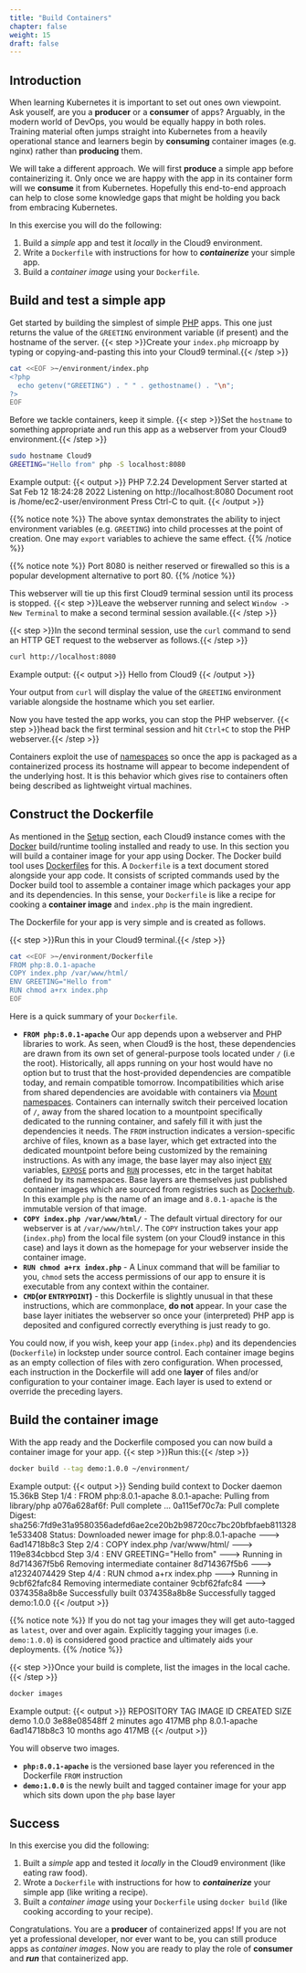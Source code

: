 ```yaml
---
title: "Build Containers"
chapter: false
weight: 15
draft: false
---
```


## Introduction

When learning Kubernetes it is important to set out ones own viewpoint.
Ask youself, are you a **producer** or a **consumer** of apps?
Arguably, in the modern world of DevOps, you would be equally happy in both roles.
Training material often jumps straight into Kubernetes from a heavily operational stance and learners begin by **consuming** container images (e.g. nginx) rather than **producing** them.

We will take a different approach.
We will first **produce** a simple app before containerizing it.
Only once we are happy with the app in its container form will we **consume** it from Kubernetes.
Hopefully this end-to-end approach can help to close some knowledge gaps that might be holding you back from embracing Kubernetes. 

In this exercise you will do the following:
1. Build a *simple* app and test it *locally* in the Cloud9 environment. 
2. Write a `Dockerfile` with instructions for how to ***containerize*** your simple app.
3. Build a *container image* using your `Dockerfile`.

## Build and test a simple app

Get started by building the simplest of simple [PHP](https://www.php.net/) apps.
This one just returns the value of the `GREETING` environment variable (if present) and the hostname of the server.
{{< step >}}Create your `index.php` microapp by typing or copying-and-pasting this into your Cloud9 terminal.{{< /step >}}
```bash
cat <<EOF >~/environment/index.php 
<?php
  echo getenv("GREETING") . " " . gethostname() . "\n";
?>
EOF
```

Before we tackle containers, keep it simple.
{{< step >}}Set the `hostname` to something appropriate and run this app as a webserver from your Cloud9 environment.{{< /step >}}
```bash
sudo hostname Cloud9
GREETING="Hello from" php -S localhost:8080
```

Example output:
{{< output >}}
PHP 7.2.24 Development Server started at Sat Feb 12 18:24:28 2022
Listening on http://localhost:8080
Document root is /home/ec2-user/environment
Press Ctrl-C to quit.
{{< /output >}}


{{% notice note %}}
The above syntax demonstrates the ability to inject environment variables (e.g. `GREETING`) into child processes at the point of creation.
One may `export` variables to achieve the same effect.
{{% /notice %}}

{{% notice note %}}
Port 8080 is neither reserved or firewalled so this is a popular development alternative to port 80.
{{% /notice %}}

This webserver will tie up this first Cloud9 terminal session until its process is stopped.
{{< step >}}Leave the webserver running and select `Window -> New Terminal` to make a second terminal session available.{{< /step >}}

{{< step >}}In the second terminal session, use the `curl` command to send an HTTP GET request to the webserver as follows.{{< /step >}}
```bash
curl http://localhost:8080
```

Example output:
{{< output >}}
Hello from Cloud9
{{< /output >}}

Your output from `curl` will display the value of the `GREETING` environment variable alongside the hostname which you set earlier.

Now you have tested the app works, you can stop the PHP webserver.
{{< step >}}head back the first terminal session and hit `Ctrl+C` to stop the PHP webserver.{{< /step >}}

Containers exploit the use of [namespaces](https://en.wikipedia.org/wiki/Linux_namespaces) so once the app is packaged as a containerized process its hostname will appear to become independent of the underlying host.
It is this behavior which gives rise to containers often being described as lightweight virtual machines.

## Construct the Dockerfile

As mentioned in the [Setup](../011_setup) section, each Cloud9 instance comes with the [Docker](https://www.docker.com/) build/runtime tooling installed and ready to use.
In this section you will build a container image for your app using Docker.
The Docker build tool uses [Dockerfiles](https://docs.docker.com/engine/reference/builder/) for this.
A `Dockerfile` is a text document stored alongside your app code.
It consists of scripted commands used by the Docker build tool to assemble a container image which packages your app and its dependencies. In this sense, your `Dockerfile` is like a recipe for cooking a **container image** and `index.php` is the main ingredient.

The Dockerfile for your app is very simple and is created as follows. 

{{< step >}}Run this in your Cloud9 terminal.{{< /step >}}
```bash
cat <<EOF >~/environment/Dockerfile 
FROM php:8.0.1-apache
COPY index.php /var/www/html/
ENV GREETING="Hello from"
RUN chmod a+rx index.php
EOF
```

Here is a quick summary of your `Dockerfile`.

- **`FROM php:8.0.1-apache`** Our app depends upon a webserver and PHP libraries to work.
As seen, when Cloud9 is the host, these dependencies are drawn from its own set of general-purpose tools located under `/` (i.e the root).
Historically, all apps running on your host would have no option but to trust that the host-provided dependencies are compatible today, and remain compatible tomorrow.
Incompatibilities which arise from shared dependencies are avoidable with containers via [Mount namespaces](https://en.wikipedia.org/wiki/Linux_namespaces#Mount_(mnt)).
Containers can internally switch their perceived location of `/`, away from the shared location to a mountpoint specifically dedicated to the running container, and safely fill it with just the dependencies it needs.
The `FROM` instruction indicates a version-specific archive of files, known as a base layer, which get extracted into the dedicated mountpoint before being customized by the remaining instructions.
As with any image, the base layer may also inject [`ENV`](https://docs.docker.com/engine/reference/builder/#env) variables,  [`EXPOSE`](https://docs.docker.com/engine/reference/builder/#expose) ports and [`RUN`](https://docs.docker.com/engine/reference/builder/#run) processes, etc in the target habitat defined by its namespaces.
Base layers are themselves just published container images which are sourced from registries such as [Dockerhub](https://hub.docker.com/).
In this example `php` is the name of an image and `8.0.1-apache` is the immutable version of that image.
- **`COPY index.php /var/www/html/`** - The default virtual directory for our webserver is at `/var/www/html/`.
The `COPY` instruction takes your app (`index.php`) from the local file system (on your Cloud9 instance in this case) and lays it down as the homepage for your webserver inside the container image.
- **`RUN chmod a+rx index.php`** - A Linux command that will be familiar to you, `chmod` sets the access permissions of our app to ensure it is executable from any context within the container.
- **`CMD`(or `ENTRYPOINT`)** - this Dockerfile is slightly unusual in that these instructions, which are commonplace, **do not** appear.
In your case the base layer initiates the webserver so once your (interpreted) PHP app is deposited and configured correctly everything is just ready to go.

You could now, if you wish, keep your app (`index.php`) and its dependencies (`Dockerfile`) in lockstep under source control.
Each container image begins as an empty collection of files with zero configuration.
When processed, each instruction in the Dockerfile will add one **layer** of files and/or configuration to your container image.
Each layer is used to extend or override the preceding layers.

## Build the container image

With the app ready and the Dockerfile composed you can now build a container image for your app. 
{{< step >}}Run this:{{< /step >}}
```bash
docker build --tag demo:1.0.0 ~/environment/
```

Example output:
{{< output >}}
Sending build context to Docker daemon  15.36kB
Step 1/4 : FROM php:8.0.1-apache
8.0.1-apache: Pulling from library/php
a076a628af6f: Pull complete 
... 
0a115ef70c7a: Pull complete 
Digest: sha256:7fd9e31a9580356adefd6ae2ce20b2b98720cc7bc20bfbfaeb8113281e533408
Status: Downloaded newer image for php:8.0.1-apache
 ---> 6ad14718b8c3
Step 2/4 : COPY index.php /var/www/html/
 ---> 119e834cbbcd
Step 3/4 : ENV GREETING="Hello from"
 ---> Running in 8d714367f5b6
Removing intermediate container 8d714367f5b6
 ---> a12324074429
Step 4/4 : RUN chmod a+rx index.php
 ---> Running in 9cbf62fafc84
Removing intermediate container 9cbf62fafc84
 ---> 0374358a8b8e
Successfully built 0374358a8b8e
Successfully tagged demo:1.0.0
{{< /output >}}

{{% notice note %}}
If you do not tag your images they will get auto-tagged as `latest`, over and over again.
Explicitly tagging your images (i.e. `demo:1.0.0`) is considered good practice and ultimately aids your deployments.
{{% /notice %}}

{{< step >}}Once your build is complete, list the images in the local cache.{{< /step >}}
```bash
docker images
```

Example output:
{{< output >}}
REPOSITORY   TAG            IMAGE ID       CREATED         SIZE
demo         1.0.0          3e88e08548ff   2 minutes ago   417MB
php          8.0.1-apache   6ad14718b8c3   10 months ago   417MB
{{< /output >}}

You will observe two images.

- **`php:8.0.1-apache`** is the versioned base layer you referenced in the Dockerfile `FROM` instruction
- **`demo:1.0.0`** is the newly built and tagged container image for your app which sits down upon the `php` base layer

## Success

In this exercise you did the following:
1. Built a *simple* app and tested it *locally* in the Cloud9 environment (like eating raw food).
2. Wrote a `Dockerfile` with instructions for how to ***containerize*** your simple app (like writing a recipe).
3. Built a *container image* using your `Dockerfile` using `docker build` (like cooking according to your recipe).

Congratulations. You are a **producer** of containerized apps! If you are not yet a professional developer, nor ever want to be, you can still produce apps as *container images*.
Now you are ready to play the role of **consumer** and ***run*** that containerized app.
